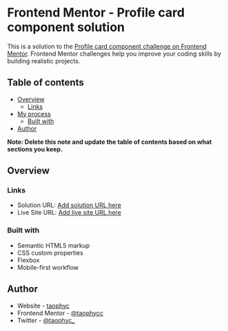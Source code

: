 # Frontend Mentor - Profile card component solution

This is a solution to the [Profile card component challenge on Frontend Mentor](https://www.frontendmentor.io/challenges/profile-card-component-cfArpWshJ). Frontend Mentor challenges help you improve your coding skills by building realistic projects. 

## Table of contents

- [Overview](#overview)
  - [Links](#links)
- [My process](#my-process)
  - [Built with](#built-with)
- [Author](#author)

**Note: Delete this note and update the table of contents based on what sections you keep.**

## Overview


### Links

- Solution URL: [Add solution URL here](https://)
- Live Site URL: [Add live site URL here](https://taophycc.github.io/Profile-card-component)

### Built with

- Semantic HTML5 markup
- CSS custom properties
- Flexbox
- Mobile-first workflow


## Author

- Website - [taophyc](https://www.your-site.com)
- Frontend Mentor - [@taophycc](https://www.frontendmentor.io/taophycc)
- Twitter - [@taophyc_](https://www.twitter.com/taophyc_)

